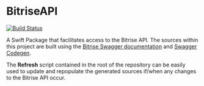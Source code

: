 # BitriseAPI

[![Build Status](https://travis-ci.com/IterativelyLabs/bitrise_swagger_api_swift_package.svg?branch=master)](https://travis-ci.com/IterativelyLabs/bitrise_swagger_api_swift_package)

A Swift Package that facilitates access to the Bitrise API. The sources within this project are built using the [Bitrise Swagger documentation](https://api-docs.bitrise.io/docs/swagger.json) and [Swagger Codegen](https://swagger.io/tools/swagger-codegen).

The **Refresh** script contained in the root of the repository can be easily used to update and repopulate the generated sources if/when any changes to the Bitrise API occur.



